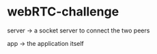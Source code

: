 # webRTC-challenge

server -> a socket server to connect the two peers

app -> the application itself
